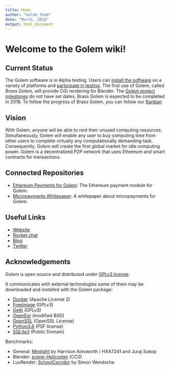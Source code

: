 ```yaml
---
title: Home
author: "Golem Team"
date: "March, 2018"
output: html_document
---
```


# Welcome to the Golem wiki!

## Current Status
The Golem software is in Alpha testing. 
Users can [install the software](1.-Installation/Installation.md) on a variety of platforms 
and [participate in testing](2.-ForDevelopers/Testing/Testing.md). 
The first use of Golem, called _Brass Golem_, will provide CGI rendering for Blender. 
The [Golem project milestones](3.-FAQ/Roadmap.md) do not have set dates, 
Brass Golem is expected to be completed in 2018. 
To follow the progress of Brass Golem, you can follow our [Kanban](https://trello.com/b/YL1qZ2pZ/brass-kanban)

## Vision
With Golem, anyone will be able to rent their unused computing resources. 
Simultaneously, Golem will enable any user to buy computing time from other users to complete virtually any computationally demanding task. Consequently, Golem will create the first global market for idle computing power. 
Golem is a decentralized P2P network that uses Ethereum and smart contracts for transactions. 

## Connected Repositories
* [Ethereum Payments for Golem](https://github.com/imapp-pl/ethereum-payments): The Ethereum payment module for Golem.
* [Micropayments Whitepaper](https://github.com/golemfactory/golem-micropayments-whitepaper): A whitepaper about micropayments for Golem.

## Useful Links 
* [Website](http://golemproject.net/)
* [Rocket chat](https://chat.golem.network/)
* [Blog](https://blog.golemproject.net/)
* [Twitter](https://twitter.com/golemproject)


## Acknowledgements
Golem is open source and distributed under [GPLv3 license](https://www.gnu.org/licenses/gpl-3.0.html).

It communicates with external technologies some of them may be downloaded and installed with the Golem package:

* [Docker](https://www.docker.com/) (Apache License 2)
* [FreeImage](http://freeimage.sourceforge.net/) (GPLv3)
* [Geth](https://github.com/ethereum/go-ethereum/wiki/geth) (GPLv3)
* [OpenExr](http://www.openexr.com/) (modified BSD)
* [OpenSSL](https://www.openssl.org/) (OpenSSL License)
* [Python3.6](https://www.python.org/) (PSF license)
* [SQLite3](https://sqlite.org/index.html) (Public Domain)


Benchmarks:

* General: [Minilight](http://www.hxa.name/minilight) by Harrison Ainsworth / HXA7241 and Juraj Sukop
* Blender: [scene-Helicopter](https://www.blender.org/download/demo-files/) (CC0)
* LuxRender: [SchoolCorridor](http://www.luxrender.net/wiki/Show-off_pack) by Simon Wendsche
